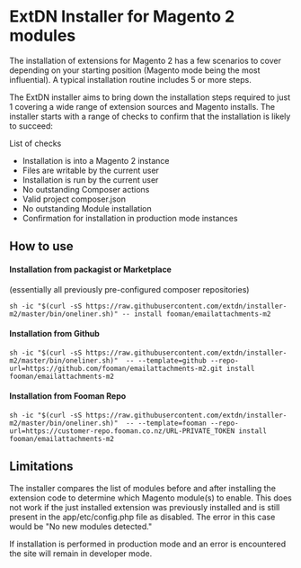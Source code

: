 # ExtDN Installer for Magento 2 modules

The installation of extensions for Magento 2 has a few scenarios to cover depending on your starting position
(Magento mode being the most influential). A typical installation routine includes 5 or more steps.

The ExtDN installer aims to bring down the installation steps required to just 1 covering a wide range of extension
sources and Magento installs. The installer starts with a range of checks to confirm that the installation is likely
to succeed:

List of checks
* Installation is into a Magento 2 instance
* Files are writable by the current user
* Installation is run by the current user
* No outstanding Composer actions
* Valid project composer.json
* No outstanding Module installation
* Confirmation for installation in production mode instances

## How to use

#### Installation from packagist or Marketplace 
(essentially all previously pre-configured composer repositories)
```
sh -ic "$(curl -sS https://raw.githubusercontent.com/extdn/installer-m2/master/bin/oneliner.sh)" -- install fooman/emailattachments-m2
```

#### Installation from Github
```
sh -ic "$(curl -sS https://raw.githubusercontent.com/extdn/installer-m2/master/bin/oneliner.sh)"  -- --template=github --repo-url=https://github.com/fooman/emailattachments-m2.git install fooman/emailattachments-m2 
```

#### Installation from Fooman Repo
```
sh -ic "$(curl -sS https://raw.githubusercontent.com/extdn/installer-m2/master/bin/oneliner.sh)"  -- --template=fooman --repo-url=https://customer-repo.fooman.co.nz/URL-PRIVATE_TOKEN install fooman/emailattachments-m2 
```

## Limitations
The installer compares the list of modules before and after installing the extension code to determine which Magento module(s) to enable. This does not work if
the just installed extension was previously installed and is still present in the app/etc/config.php file as disabled. The error in this case would be "No new modules detected."

If installation is performed in production mode and an error is encountered the site will remain in developer mode.